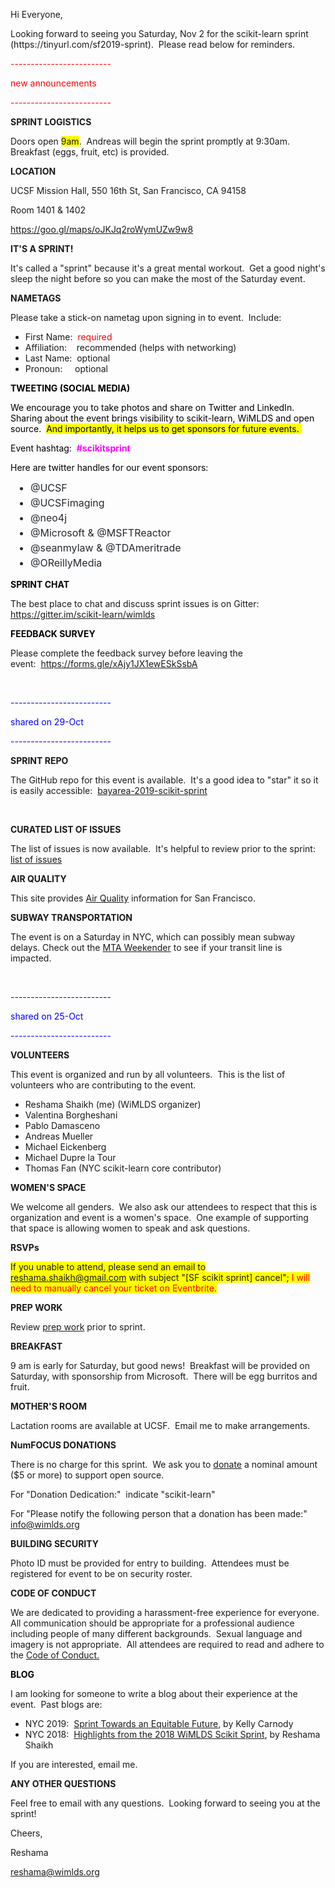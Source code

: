 <p>Hi Everyone,</p>
<p>Looking forward to seeing you Saturday, Nov 2 for the scikit-learn sprint (https://tinyurl.com/sf2019-sprint).&nbsp; Please read below for reminders.</p>
<p><span style="color: #ff0000;">-------------------------</span></p>
<p><span style="color: #ff0000;">new announcements</span></p>
<p><span style="color: #ff0000;">-------------------------</span></p>
<p><strong>SPRINT LOGISTICS</strong></p>
<p>Doors open <span style="background-color: #ffff00;">9am</span>.&nbsp; Andreas will begin the sprint promptly at 9:30am.&nbsp; Breakfast (eggs, fruit, etc) is provided.&nbsp; &nbsp;</p>
<p><strong>LOCATION</strong></p>
<p>UCSF Mission Hall, 550 16th St, San Francisco, CA 94158</p>
<p>Room 1401 &amp; 1402&nbsp;</p>
<p><a href="https://goo.gl/maps/oJKJq2roWymUZw9w8">https://goo.gl/maps/oJKJq2roWymUZw9w8</a>&nbsp;</p>
<p><strong>IT'S A SPRINT!</strong></p>
<p>It's called a "sprint" because it's a great mental workout.&nbsp; Get a good night's sleep the night before so you can make the most of the Saturday event.&nbsp;&nbsp;</p>
<p><strong>NAMETAGS</strong></p>
<p>Please take a stick-on nametag upon signing in to event.&nbsp; Include:</p>
<ul>
<li>First Name:&nbsp; <span style="color: #ff0000;">required</span></li>
<li>Affiliation:&nbsp; &nbsp; recommended (helps with networking)</li>
<li>Last Name:&nbsp; optional</li>
<li>Pronoun:&nbsp; &nbsp; &nbsp;optional</li>
</ul>
<p><span style="color: #0000ff;"><strong style="color: #000000;">TWEETING (SOCIAL MEDIA)</strong></span></p>
<p><span style="color: #000000;">We encourage you to take photos and share on Twitter and LinkedIn.&nbsp; Sharing about the event brings visibility to scikit-learn, WiMLDS and open source.&nbsp; <span style="background-color: #ffff00;">And importantly, it helps us to get sponsors for future events.&nbsp;</span></span></p>
<p><span style="color: #000000;">Event hashtag:&nbsp; <strong><span style="color: #ff00ff;">#scikitsprint</span></strong></span></p>
<p><span style="color: #000000;">Here are twitter handles for our event sponsors:&nbsp;&nbsp;</span></p>
<ul style="box-sizing: border-box; padding-left: 2em; margin-top: 0px; margin-bottom: 16px; color: #24292e; font-family: -apple-system, system-ui, 'Segoe UI', Helvetica, Arial, sans-serif, 'Apple Color Emoji', 'Segoe UI Emoji'; font-size: 16px;">
<li style="box-sizing: border-box;">@UCSF</li>
<li style="box-sizing: border-box; margin-top: 0.25em;">@UCSFimaging</li>
<li style="box-sizing: border-box; margin-top: 0.25em;">@neo4j</li>
<li style="box-sizing: border-box; margin-top: 0.25em;">@Microsoft &amp; @MSFTReactor</li>
<li style="box-sizing: border-box; margin-top: 0.25em;">@seanmylaw &amp; @TDAmeritrade</li>
<li style="box-sizing: border-box; margin-top: 0.25em;">@OReillyMedia</li>
</ul>
<p><span style="color: #0000ff;"><strong style="color: #000000;">SPRINT CHAT</strong></span></p>
<p>The best place to chat and discuss sprint issues is on Gitter:&nbsp; <a href="https://gitter.im/scikit-learn/wimlds">https://gitter.im/scikit-learn/wimlds</a></p>
<p><span style="color: #0000ff;"><strong style="color: #000000;">FEEDBACK SURVEY</strong></span></p>
<p>Please complete the feedback survey before leaving the event:&nbsp;&nbsp;<a href="https://forms.gle/xAjy1JX1ewESkSsbA">https://forms.gle/xAjy1JX1ewESkSsbA</a></p>
<p>&nbsp;</p>
<p><span style="color: #0000ff;">-------------------------</span></p>
<p><span style="color: #0000ff;">shared on 29-Oct</span></p>
<p><span style="color: #0000ff;">-------------------------</span></p>
<p><strong>SPRINT REPO</strong></p>
<p>The GitHub repo for this event is available.&nbsp; It's a good idea to "star" it so it is easily accessible:&nbsp; <a href="https://github.com/WiMLDS/bayarea-2019-scikit-sprint" target="_self">bayarea-2019-scikit-sprint</a></p>
<p>&nbsp;</p>
<p><strong>CURATED LIST OF ISSUES</strong></p>
<p>The list of issues is now available.&nbsp; It's helpful to review prior to the sprint: <a href="https://github.com/WiMLDS/bayarea-2019-scikit-sprint/projects/1" target="_blank">list of issues</a></p>

<p><strong>AIR QUALITY</strong></p>
<p>This site provides <a href="https://airnow.gov/index.cfm?action=airnow.local_city&amp;cityid=317" target="_blank">Air Quality</a> information for San Francisco.&nbsp;</p>

<p><strong>SUBWAY TRANSPORTATION</strong></p>
<p>The event is on a Saturday in NYC, which can possibly mean subway delays.  Check out the
<a href="http://web.mta.info/weekender.html" target="_blank">MTA Weekender</a>  to see if your transit line is impacted.&nbsp;</p>

<p>&nbsp;</p>
<p><span style="color: #0000ff;">-------------------------</span></p>
<p><span style="color: #0000ff;">shared on 25-Oct</span></p>
<p><span style="color: #0000ff;">-------------------------</span></p>

<p><strong>VOLUNTEERS</strong></p>
<p>This event is organized and run by all volunteers.&nbsp; This is the list of volunteers who are contributing to the event.&nbsp;</p>
<ul>
<li>Reshama Shaikh (me) (WiMLDS organizer)</li>
<li>Valentina Borgheshani</li>
<li>Pablo Damasceno</li>
<li>Andreas Mueller</li>
<li>Michael Eickenberg</li>
<li>Michael Dupre la Tour</li>
<li>Thomas Fan (NYC scikit-learn core contributor)</li>
</ul>
<p><strong>WOMEN'S SPACE</strong></p>
<p>We welcome all genders.&nbsp; We also ask our attendees to respect that this is organization and event is a women's space.&nbsp; One example of supporting that space is allowing women to speak and ask questions.&nbsp; &nbsp;</p>
<p><strong>RSVPs</strong></p>
<p><span style="background-color: #ffff00;">If you unable to attend, please send an email to <a href="mailto:reshama.shaikh@gmail.com"><span style="background-color: #ffff00;">reshama.shaikh@gmail.com</span></a>&nbsp;with subject "[SF scikit sprint] cancel";&nbsp;<span style="color: #ff0000;">I will need to manually cancel your ticket on Eventbrite.</span></span></p>
<p><strong>PREP WORK</strong></p>
<p>Review <a href="https://sites.google.com/view/bay-area-wimlds-2019-sprint/about/prep-work?authuser=0" target="_blank">prep work</a> prior to sprint.&nbsp; &nbsp;</p>
<p><strong>BREAKFAST</strong></p>
<p>9 am is early for Saturday, but good news!&nbsp; Breakfast will be provided on Saturday, with sponsorship from Microsoft.&nbsp; There will be egg burritos and fruit.&nbsp;</p>
<p><strong>MOTHER'S ROOM</strong></p>
<p>Lactation rooms are available at UCSF.&nbsp; Email me to make arrangements.</p>
<p><strong>NumFOCUS DONATIONS</strong></p>
<p>There is no charge for this sprint.&nbsp; We ask you to <a href="https://numfocus.org/donate" target="_blank">donate</a> a nominal amount ($5 or more) to support open source.&nbsp;</p>
<p>For "Donation Dedication:"&nbsp; indicate "scikit-learn"</p>
<p>For "Please notify the following person that a donation has been made:"&nbsp; <a href="mailto:nyc@wimlds.org">info@wimlds.org</a></p>
<p><strong>BUILDING SECURITY</strong></p>
<p>Photo ID must be provided for entry to building.&nbsp; Attendees must be registered for event to be on security roster.</p>
<p><strong>CODE OF CONDUCT</strong></p>
<p>We are dedicated to providing a harassment-free experience for everyone.&nbsp; All communication should be appropriate for a professional audience including people of many different backgrounds.&nbsp; Sexual language and imagery is not appropriate.&nbsp; All attendees are required to read and adhere to the <a href="https://github.com/WiMLDS/starter-kit/wiki/Code-of-conduct" target="_blank">Code of Conduct.</a>&nbsp;&nbsp;</p>
<p><span style="color: #000000;"><strong>BLOG</strong></span></p>
<p>I am looking for someone to write a blog about their experience at the event.&nbsp; Past blogs are:&nbsp;&nbsp;</p>
<ul>
<li>NYC 2019:&nbsp;&nbsp;<a href="https://medium.com/@kelly.carmody45/my-experience-at-the-2019-nyc-women-in-machine-learning-and-data-science-wimlds-scikit-learn-be776024ab7" target="_self">Sprint Towards an Equitable Future</a>, by Kelly Carnody</li>
<li>NYC 2018:&nbsp; <a href="https://reshamas.github.io/highlights-from-the-2018-NYC-WiMLDS-scikit-sprint/" target="_self">Highlights from the 2018 WiMLDS Scikit Sprint</a>, by Reshama Shaikh</li>
</ul>
<p>If you are interested, email me.&nbsp;&nbsp;</p>
<p><strong>ANY OTHER QUESTIONS</strong></p>
<p>Feel free to email with any questions.&nbsp; Looking forward to seeing you at the sprint!</p>
<p>Cheers,</p>
<p>Reshama</p>
<p><a href="mailto:reshama@wimlds.org">reshama@wimlds.org</a></p>
<p>&nbsp;</p>
<p>&nbsp;</p>
